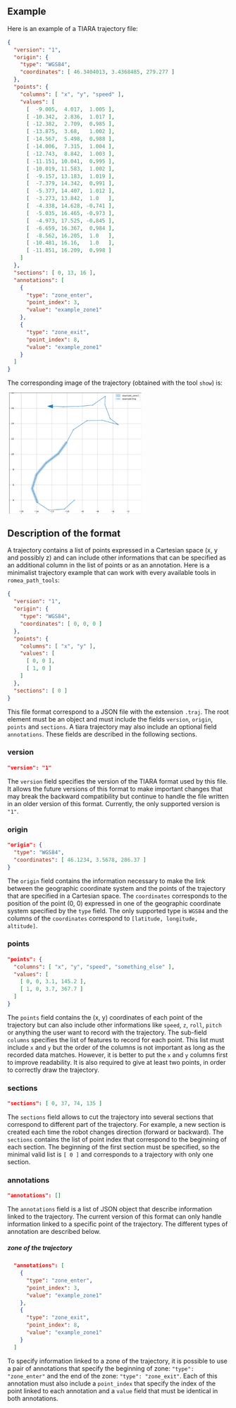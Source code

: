 ## Example

Here is an example of a TIARA trajectory file:

```json
{
  "version": "1",
  "origin": {
    "type": "WGS84",
    "coordinates": [ 46.3404013, 3.4368485, 279.277 ]
  },
  "points": {
    "columns": [ "x", "y", "speed" ],
    "values": [
      [  -9.005,  4.017,  1.005 ],
      [ -10.342,  2.836,  1.017 ],
      [ -12.382,  2.709,  0.985 ],
      [ -13.875,  3.68,   1.002 ],
      [ -14.567,  5.498,  0.988 ],
      [ -14.006,  7.315,  1.004 ],
      [ -12.743,  8.842,  1.003 ],
      [ -11.151, 10.041,  0.995 ],
      [ -10.019, 11.583,  1.002 ],
      [  -9.157, 13.183,  1.019 ],
      [  -7.379, 14.342,  0.991 ],
      [  -5.377, 14.407,  1.012 ],
      [  -3.273, 13.842,  1.0   ],
      [  -4.338, 14.628, -0.741 ],
      [  -5.035, 16.465, -0.973 ],
      [  -4.973, 17.525, -0.845 ],
      [  -6.659, 16.367,  0.984 ],
      [  -8.562, 16.205,  1.0   ],
      [ -10.481, 16.16,   1.0   ],
      [ -11.851, 16.209,  0.998 ]
    ]
  },
  "sections": [ 0, 13, 16 ],
  "annotations": [
    {
      "type": "zone_enter",
      "point_index": 3,
      "value": "example_zone1"
    },
    {
      "type": "zone_exit",
      "point_index": 8,
      "value": "example_zone1"
    }
  ]
}
```

The corresponding image of the trajectory (obtained with the tool `show`) is:

![]()  <img src="data/example_traj.png" width="300"/>


## Description of the format

A trajectory contains a list of points expressed in a Cartesian space (x, y and possibly z) and can include other informations that can be specified as an additional column in the list of points or as an annotation.
Here is a minimalist trajectory example that can work with every available tools in `romea_path_tools`:
```json
{
  "version": "1",
  "origin": {
    "type": "WGS84",
    "coordinates": [ 0, 0, 0 ]
  },
  "points": {
    "columns": [ "x", "y" ],
    "values": [
      [ 0, 0 ],
      [ 1, 0 ]
    ]
  },
  "sections": [ 0 ]
}
```

This file format correspond to a JSON file with the extension `.traj`. The root element must be an object and must include the fields `version`, `origin`, `points` and `sections`.
A tiara trajectory may also include an optional field `annotations`.
These fields are described in the following sections.


### version

```json
"version": "1"
```
The `version` field specifies the version of the TIARA format used by this file.
It allows the future versions of this format to make important changes that may break the backward compatibility but continue to handle the file written in an older version of this format.
Currently, the only supported version is `"1"`.


### origin

```json
"origin": {
  "type": "WGS84",
  "coordinates": [ 46.1234, 3.5678, 286.37 ]
}
```
The `origin` field contains the information necessary to make the link between the geographic coordinate system and the points of the trajectory that are specified in a Cartesian space. The `coordinates` corresponds to the position of the point (0, 0) expressed in one of the geographic coordinate system specified by the `type` field.
The only supported type is `WGS84` and the columns of the `coordinates` correspond to `[latitude, longitude, altitude]`.


### points

```json
"points": {
  "columns": [ "x", "y", "speed", "something_else" ],
  "values": [
    [ 0, 0, 3.1, 145.2 ],
    [ 1, 0, 3.7, 367.7 ]
  ]
}
```
The `points` field contains the (x, y) coordinates of each point of the trajectory but can also include other informations like `speed`, `z`, `roll`, `pitch` or anything the user want to record with the trajectory. The sub-field `columns` specifies the list of features to record for each point. This list must include `x` and `y` but the order of the columns is not important as long as the recorded data matches. However, it is better to put the `x` and `y` columns first to improve readability. It is also required to give at least two points, in order to correctly draw the trajectory.


### sections

```json
"sections": [ 0, 37, 74, 135 ]
```
The `sections` field allows to cut the trajectory into several sections that correspond to different part of the trajectory. For example, a new section is created each time the robot changes direction (forward or backward). The `sections` contains the list of point index that correspond to the beginning of each section. The beginning of the first section must be specified, so the minimal valid list is `[ 0 ]` and corresponds to a trajectory with only one section.


### annotations

```json
"annotations": []
```
The `annotations` field is a list of JSON object that describe information linked to the trajectory. The current version of this format can only handle information linked to a specific point of the trajectory. The different types of annotation are described below.

##### zone of the trajectory

```json
  "annotations": [
    {
      "type": "zone_enter",
      "point_index": 3,
      "value": "example_zone1"
    },
    {
      "type": "zone_exit",
      "point_index": 8,
      "value": "example_zone1"
    }
  ]
```

To specify information linked to a zone of the trajectory, it is possible to use a pair of annotations that specify the beginning of zone: `"type": "zone_enter"` and the end of the zone: `"type": "zone_exit"`. Each of this annotation must also include a `point_index` that specify the index of the point linked to each annotation and a `value` field that must be identical in both annotations.

